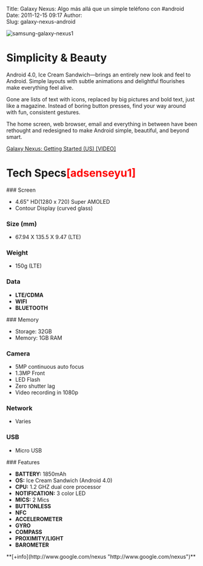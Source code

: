 Title: Galaxy Nexus: Algo más allá que un simple teléfono con #android
Date: 2011-12-15 09:17
Author:  
Slug: galaxy-nexus-android

![](http://abr4xas.org/wp-content/uploads/2011/12/samsung-galaxy-nexus1.jpg "samsung-galaxy-nexus1")

Simplicity & Beauty
===================

Android 4.0, Ice Cream Sandwich—brings an entirely new look and feel to
Android. Simple layouts with subtle animations and delightful flourishes
make everything feel alive.

Gone are lists of text with icons, replaced by big pictures and bold
text, just like a magazine. Instead of boring button presses, find your
way around with fun, consistent gestures.

The home screen, web browser, email and everything in between have been
rethought and redesigned to make Android simple, beautiful, and beyond
smart.

[Galaxy Nexus: Getting Started (US)
[VIDEO]](http://www.youtube.com/watch?v=oXrgIFMfsaQ "Galaxy Nexus: Getting Started (US)")

Tech Specs<!--more--><span style="color: #ff0000;">[adsenseyu1]</span>
======================================================================

<div>
<div>
### Screen

-   4.65" HD(1280 x 720) Super AMOLED
-   Contour Display (curved glass)

### Size (mm)

-   67.94 X 135.5 X 9.47 (LTE)

### Weight

-   150g (LTE)

### Data

-   **LTE/CDMA**
-   **WIFI**
-   **BLUETOOTH**

</div>
<div>
### Memory

-   Storage: 32GB
-   Memory: 1GB RAM

### Camera

-   5MP continuous auto focus
-   1.3MP Front
-   LED Flash
-   Zero shutter lag
-   Video recording in 1080p

### Network

-   Varies

### USB

-   Micro USB

</div>
<div>
### Features

-   **BATTERY:** 1850mAh
-   **OS:** Ice Cream Sandwich (Android 4.0)
-   **CPU:** 1.2 GHZ dual core processor
-   **NOTIFICATION:** 3 color LED
-   **MICS:** 2 Mics
-   **BUTTONLESS**
-   **NFC**
-   **ACCELEROMETER**
-   **GYRO**
-   **COMPASS**
-   **PROXIMITY/LIGHT**
-   **BAROMETER**

<div>
**[+info](http://www.google.com/nexus "http://www.google.com/nexus")**

</div>
</div>
</div>


